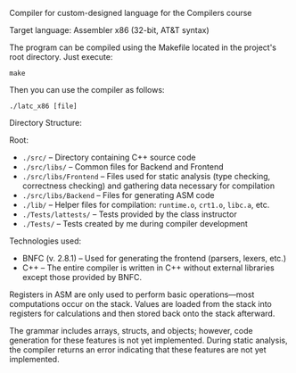 
Compiler for custom-designed language for the Compilers course

Target language: Assembler x86 (32-bit, AT&T syntax)

The program can be compiled using the Makefile located in the project's root directory. Just execute:

```
make
```

Then you can use the compiler as follows:

```
./latc_x86 [file]
```

Directory Structure:

Root:
- `./src/` – Directory containing C++ source code
- `./src/libs/` – Common files for Backend and Frontend
- `./src/libs/Frontend` – Files used for static analysis (type checking, correctness checking) and gathering data necessary for compilation
- `./src/libs/Backend` – Files for generating ASM code
- `./lib/` – Helper files for compilation: `runtime.o`, `crt1.o`, `libc.a`, etc.
- `./Tests/lattests/` – Tests provided by the class instructor
- `./Tests/` – Tests created by me during compiler development

Technologies used:
- BNFC (v. 2.8.1) – Used for generating the frontend (parsers, lexers, etc.)
- C++ – The entire compiler is written in C++ without external libraries except those provided by BNFC.

Registers in ASM are only used to perform basic operations—most computations occur on the stack. Values are loaded from the stack into registers for calculations and then stored back onto the stack afterward.

The grammar includes arrays, structs, and objects; however, code generation for these features is not yet implemented. During static analysis, the compiler returns an error indicating that these features are not yet implemented.
